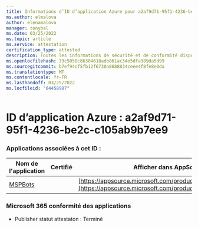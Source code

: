 ```yaml
---
title: Informations d’ID d’application Azure pour a2af9d71-95f1-4236-be2c-c105ab9b7ee9
ms.author: elmalova
author: elenamalova
manager: tonybal
ms.date: 03/25/2022
ms.topic: article
ms.service: attestation
certification_type: attested
description: Toutes les informations de sécurité et de conformité disponibles pour a2af9d71-95f1-4236-be2c-c105ab9b7ee9.
ms.openlocfilehash: 73c5058c86304618adb861ac34e5dfa389da5d99
ms.sourcegitcommit: b7ef94cf5fb12f6730a8688834ceee4f8fe8e0da
ms.translationtype: MT
ms.contentlocale: fr-FR
ms.lasthandoff: 03/25/2022
ms.locfileid: "64458987"
---
```

# <a name="azure-app-id-a2af9d71-95f1-4236-be2c-c105ab9b7ee9"></a>ID d’application Azure : a2af9d71-95f1-4236-be2c-c105ab9b7ee9


### <a name="apps-associated-with-this-id"></a>Applications associées à cet ID :
| **Nom de l'application** | **Certifié** | **Afficher dans AppSource** |
|--------------|---------------|-----------------------|
| [MSPBots](../forward/WA200001128.md) |  | [https://appsource.microsoft.com/product/office/WA200001128](https://appsource.microsoft.com/product/office/WA200001128) |

### <a name="microsoft-365-app-compliance-status"></a>Microsoft 365 conformité des applications
- Publisher statut attestaton : Terminé
